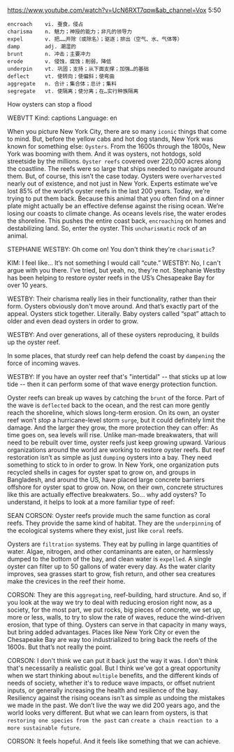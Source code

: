 https://www.youtube.com/watch?v=UcN6RXT7qpw&ab_channel=Vox
5:50
```
encroach    vi. 蚕食，侵占
charisma    n. 魅力；神授的能力；非凡的领导力    
expel       v. 把……开除（或除名）；驱逐；排出（空气、水、气体等）
damp        adj. 潮湿的    
brunt       n. 冲击；主要冲力
erode       v. 侵蚀，腐蚀；削弱，降低
underpin    vt. 巩固；支持；从下面支撑；加强…的基础    
deflect     vt. 使转向；使偏斜；使弯曲
aggregate   n. 合计；集合体；总计；集料    
segregate   vt. 使隔离；使分离；在…实行种族隔离
```


How oysters can stop a flood

WEBVTT Kind: captions Language: en 

When you picture New York City, there are so many `iconic` things that come to mind. But, before the yellow cabs and hot dog stands, New York was known for something else: `Oysters`. From the 1600s through the 1800s, New York was booming with them. And it was oysters, not hotdogs, sold streetside by the millions. `Oyster reefs` covered over 220,000 acres along the coastline. The reefs were so large that ships needed to navigate around them. But, of course, this isn’t the case today. Oysters were `overharvested` nearly out of existence, and not just in New York. Experts estimate we’ve lost 85% of the world’s oyster reefs in the last 200 years. Today, we’re trying to put them back. Because this animal that you often find on a dinner plate might actually be an effective defense against the rising ocean. We’re losing our coasts to climate change. As oceans levels rise, the water erodes the shoreline. This pushes the entire coast back, `encroaching` on homes and destabilizing land. So, enter the oyster. This `uncharismatic` rock of an animal. 

STEPHANIE WESTBY: Oh come on! You don't think they're `charismatic`? 

KIM: I feel like… It’s not something I would call “cute.” WESTBY: No, I can't argue with you there. I've tried, but yeah, no, they're not. Stephanie Westby has been helping to restore oyster reefs in the US’s Chesapeake Bay for over 10 years. 

WESTBY: Their charisma really lies in their functionality, rather than their form. Oysters obviously don't move around. And that’s exactly part of the appeal. Oysters stick together. Literally. Baby oysters called “spat” attach to older and even dead oysters in order to grow. 

WESTBY: And over generations, all of these oysters reproducing, it builds up the oyster reef. 

In some places, that sturdy reef can help defend the coast by `dampening` the force of incoming waves. 

WESTBY: If you have an oyster reef that's "intertidal" -- that sticks up at low tide -- then it can perform some of that wave energy protection function. 

Oyster reefs can break up waves by catching the `brunt` of the force. Part of the wave is `deflected` back to the ocean, and the rest can more gently reach the shoreline, which slows long-term erosion. On its own, an oyster reef won’t *stop* a hurricane-level storm `surge`, but it could definitely limit the damage. And the larger they grow, the more protection they can offer: As time goes on, sea levels will rise. Unlike man-made breakwaters, that will need to be rebuilt over time, oyster reefs just keep growing upward. Various organizations around the world are working to restore oyster reefs. But reef restoration isn’t as simple as just `dumping` oysters into a bay. They need something to stick to in order to grow. In New York, one organization puts recycled shells in cages for oyster spat to grow on, and groups in Bangladesh, and around the US, have placed large concrete barriers offshore for oyster spat to grow on. Now, on their own, concrete structures like this are actually effective breakwaters. So... why add oysters? To understand, it helps to look at a more familiar type of reef: 

SEAN CORSON: Oyster reefs provide much the same function as coral reefs. They provide the same kind of habitat. They are the `underpinning` of the ecological systems where they exist, just like `coral` reefs. 

Oysters are `filtration` systems. They eat by pulling in large quantities of water. Algae, nitrogen, and other contaminants are eaten, or harmlessly dumped to the bottom of the bay, and clean water is `expelled`. A single oyster can filter up to 50 gallons of water every day. As the water clarity improves, sea grasses start to grow, fish return, and other sea creatures make the crevices in the reef their home. 

CORSON: They are this `aggregating`, reef-building, hard structure. And so, if you look at the way we try to deal with reducing erosion right now, as a society, for the most part, we put rocks, big pieces of concrete, we set up, more or less, walls, to try to slow the rate of waves, reduce the wind-driven erosion, that type of thing. Oysters can serve in that capacity in many ways, but bring added advantages. Places like New York City or even the Chesapeake Bay are way too industrialized to bring back the reefs of the 1600s. But that’s not really the point. 

CORSON: I don't think we can put it back just the way it was. I don't think that's necessarily a realistic goal. But I think we've got a great opportunity when we start thinking about `multiple` benefits, and the different kinds of needs of society, whether it's to reduce wave impacts, or offset nutrient inputs, or generally increasing the health and resilience of the bay. Resiliency against the rising oceans isn't as simple as undoing the mistakes we made in the past. We don’t live the way we did 200 years ago, and the world looks very different. But what we can learn from oysters, is that `restoring one species from the past` can `create a chain reaction to a more sustainable future`. 

CORSON: It feels hopeful. And it feels like something that we can achieve. 
